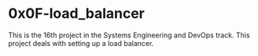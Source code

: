 # 0x0F-load_balancer

This is the 16th project in the Systems Engineering and DevOps track. This project deals with setting up a load balancer.

